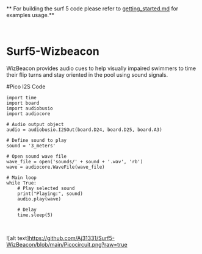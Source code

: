 <br />

** For building the surf 5 code please refer to [getting_started.md](getting_started.md) for examples usage.**

<br />

# Surf5-Wizbeacon
WizBeacon provides audio cues to help visually impaired swimmers to time their flip turns and stay oriented in the pool using sound signals. 

#Pico I2S Code
```
import time
import board
import audiobusio
import audiocore

# Audio output object
audio = audiobusio.I2SOut(board.D24, board.D25, board.A3)

# Define sound to play
sound = '3_meters'

# Open sound wave file
wave_file = open('sounds/' + sound + '.wav', 'rb')
wave = audiocore.WaveFile(wave_file)

# Main loop
while True:
    # Play selected sound
    print("Playing:", sound)
    audio.play(wave)

    # Delay
    time.sleep(5)
```
<br />

![alt text]https://github.com/Aj31331/Surf5-WizBeacon/blob/main/Picocircuit.png?raw=true







<br />


